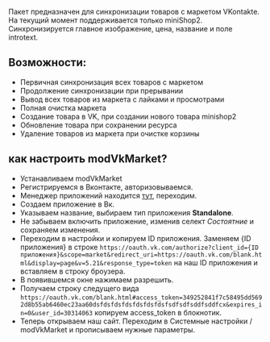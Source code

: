 Пакет предназначен для синхронизации товаров с маркетом VKontakte.
На текущий момент поддерживается только miniShop2.
Синхронизируется главное изображение, цена, название и поле introtext.

## Возможности:
* Первичная синхронизация всех товаров с маркетом
* Продолжение синхронизации при прерывании
* Вывод всех товаров из маркета с лайками и просмотрами
* Полная очистка маркета
* Создание товара в VK, при создании нового товара minishop2
* Обновление товара при сохранении ресурса
* Удаление товаров из маркета при очистке корзины

## как настроить modVkMarket?
* Устанавливаем modVkMarket
* Регистрируемся в Вконтакте, авторизовываемся.
* Менеджер приложений находится [тут][1], переходим.
* Создаем приложение в Вк.
* Указываем название, выбираем тип приложения **Standalone**.
* Не забываем включить приложение, изменив селект *Состоятние* и сохраняем изменения.
* Переходим в настройки и копируем ID приложения. Заменяем {ID приложения} в строке ```https://oauth.vk.com/authorize?client_id={ID приложения}&scope=market&redirect_uri=https://oauth.vk.com/blank.html&display=page&v=5.21&response_type=token``` на наш ID приложения и вставляем в строку броузера. 
* В появившемся окне нажимаем разрешить.
* Получаем строку следущего вида ```https://oauth.vk.com/blank.html#access_token=349252841f7c58495dd5692d8b55ab6460ec23aa60dsfdsfdsfdsfdsfdsfdsfsdfsdfsddfsddfcx&expires_in=0&user_id=30314063``` копируем access_token в блокнотик.
* Теперь открываем наш сайт. Переходим в Системные настройки / modVkMarket и прописываем нужные параметры.


[1]: https://vk.com/apps?act=manage
[2]: https://modx.pro/components/7922-modvkmarket-1-0-0-beta/
